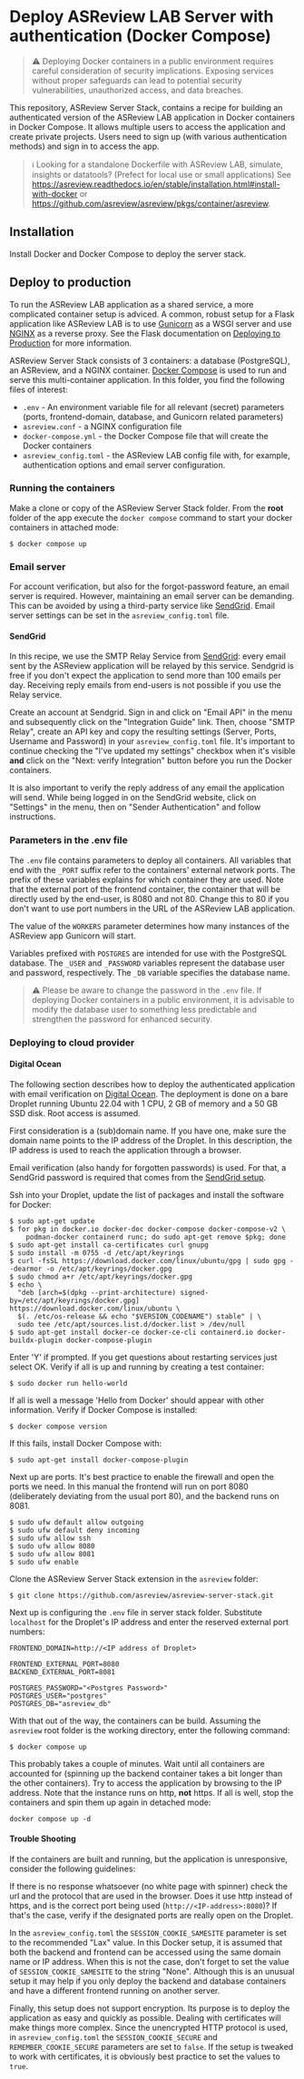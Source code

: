 # Deploy ASReview LAB Server with authentication (Docker Compose)

> ⚠️ Deploying Docker containers in a public environment requires careful
  consideration of security implications. Exposing services without proper
  safeguards can lead to potential security vulnerabilities, unauthorized
  access, and data breaches.

This repository, ASReview Server Stack, contains a recipe for building an
authenticated version of the ASReview LAB application in Docker containers in
Docker Compose. It allows multiple users to access the application and create
private projects. Users need to sign up (with various authentication methods)
and sign in to access the app.

> ℹ️ Looking for a standalone Dockerfile with ASReview LAB, simulate, insights or
  datatools? (Prefect for local use or small applications) See
  https://asreview.readthedocs.io/en/stable/installation.html#install-with-docker
  or https://github.com/asreview/asreview/pkgs/container/asreview.

## Installation

Install Docker and Docker Compose to deploy the server stack.

## Deploy to production

To run the ASReview LAB application as a shared service, a more complicated
container setup is adviced. A common, robust setup for a Flask application like
ASReview LAB is to use [Gunicorn](https://gunicorn.org/) as a WSGI server and
use [NGINX](https://www.nginx.com/) as a reverse proxy. See the Flask
documentation on [Deploying to
Production](https://flask.palletsprojects.com/en/3.0.x/deploying/) for more
information.

ASReview Server Stack consists of 3 containers: a database (PostgreSQL), an
ASReview, and a NGINX container. [Docker
Compose](https://docs.docker.com/compose/) is used to run and serve this
multi-container application. In this folder, you find the following files of
interest:

- `.env` - An environment variable file for all relevant (secret) parameters
  (ports, frontend-domain, database, and Gunicorn related parameters)
- `asreview.conf` - a NGINX configuration file
- `docker-compose.yml` - the Docker Compose file that will create the Docker
  containers
- `asreview_config.toml` - the ASReview LAB config file with, for example,
  authentication options and email server configuration.

### Running the containers

Make a clone or copy of the ASReview Server Stack folder. From the **root**
folder of the app execute the `docker compose` command to start your docker
containers in attached mode:

```
$ docker compose up
```

### Email server

For account verification, but also for the forgot-password feature, an email
server is required. However, maintaining an email server can be demanding. This can be avoided by using a third-party service like
[SendGrid](https://sendgrid.com/). Email server
settings can be set in the `asreview_config.toml` file.

#### SendGrid

In this recipe, we use the SMTP Relay Service from
[SendGrid](https://sendgrid.com/): every email sent by the ASReview application
will be relayed by this service. Sendgrid is free if you don't expect the
application to send more than 100 emails per day. Receiving reply emails from
end-users is not possible if you use the Relay service.

Create an account at Sendgrid. Sign in and click on "Email API" in the menu and
subsequently click on the "Integration Guide" link. Then, choose "SMTP Relay",
create an API key and copy the resulting settings (Server, Ports, Username and
Password) in your `asreview_config.toml` file. It's important to continue checking
the "I've updated my settings" checkbox when it's visible **and** click on the
"Next: verify Integration" button before you run the Docker containers.

It is also important to verify the reply address of any email the application
will send. While being logged in on the SendGrid website, click on "Settings" in
the menu, then on "Sender Authentication" and follow instructions.

### Parameters in the .env file

The `.env` file contains parameters to deploy all containers. All variables that
end with the `_PORT` suffix refer to the containers' external
network ports. The prefix of these variables explains for which container they
are used. Note that the external port of the frontend container, the container
that will be directly used by the end-user, is 8080 and not 80. Change this to
80 if you don't want to use port numbers in the URL of the ASReview LAB
application.

The value of the `WORKERS` parameter determines how many instances of the
ASReview app Gunicorn will start.

Variables prefixed with `POSTGRES` are intended for use with the PostgreSQL
database. The `_USER` and `_PASSWORD` variables represent the database user and
password, respectively. The `_DB` variable specifies the database name.

> ⚠️ Please be aware to change the password in the `.env` file. If deploying
  Docker containers in a public environment, it is advisable to modify the
  database user to something less predictable and strengthen the password for
  enhanced security.

### Deploying to cloud provider

#### Digital Ocean

The following section describes how to deploy the authenticated application with
email verification on [Digital Ocean](https://www.digitalocean.com/). The
deployment is done on a bare Droplet running Ubuntu 22.04 with 1 CPU, 2 GB of
memory and a 50 GB SSD disk. Root access is assumed.

First consideration is a (sub)domain name. If you have one, make sure the domain
name points to the IP address of the Droplet. In this description, the IP
address is used to reach the application through a browser.

Email verification (also handy for forgotten passwords) is used. For that, a
SendGrid password is required that comes from the [SendGrid setup](#sendgrid).

Ssh into your Droplet, update the list of packages and install the software for
Docker:

```
$ sudo apt-get update
$ for pkg in docker.io docker-doc docker-compose docker-compose-v2 \
    podman-docker containerd runc; do sudo apt-get remove $pkg; done
$ sudo apt-get install ca-certificates curl gnupg
$ sudo install -m 0755 -d /etc/apt/keyrings
$ curl -fsSL https://download.docker.com/linux/ubuntu/gpg | sudo gpg --dearmor -o /etc/apt/keyrings/docker.gpg
$ sudo chmod a+r /etc/apt/keyrings/docker.gpg
$ echo \
  "deb [arch=$(dpkg --print-architecture) signed-by=/etc/apt/keyrings/docker.gpg] https://download.docker.com/linux/ubuntu \
  $(. /etc/os-release && echo "$VERSION_CODENAME") stable" | \
  sudo tee /etc/apt/sources.list.d/docker.list > /dev/null
$ sudo apt-get install docker-ce docker-ce-cli containerd.io docker-buildx-plugin docker-compose-plugin
```

Enter 'Y' if prompted. If you get questions about restarting services just
select OK. Verify if all is up and running by creating a test container:

```
$ sudo docker run hello-world
```

If all is well a message 'Hello from Docker' should appear with other
information. Verify if Docker Compose is installed:

```
$ docker compose version
```

If this fails, install Docker Compose with:

```
$ sudo apt-get install docker-compose-plugin
```

Next up are ports. It's best practice to enable the firewall and open the ports
we need. In this manual the frontend will run on port 8080 (deliberately
deviating from the usual port 80), and the backend runs on 8081.

```
$ sudo ufw default allow outgoing
$ sudo ufw default deny incoming
$ sudo ufw allow ssh
$ sudo ufw allow 8080
$ sudo ufw allow 8081
$ sudo ufw enable
```

Clone the ASReview Server Stack extension in the `asreview` folder:

```
$ git clone https://github.com/asreview/asreview-server-stack.git
```

Next up is configuring the `.env` file in server stack folder. Substitute
`localhost` for the Droplet's IP address and enter the reserved external port
numbers:

```
FRONTEND_DOMAIN=http://<IP address of Droplet>

FRONTEND_EXTERNAL_PORT=8080
BACKEND_EXTERNAL_PORT=8081

POSTGRES_PASSWORD="<Postgres Password>"
POSTGRES_USER="postgres"
POSTGRES_DB="asreview_db"
```

With that out of the way, the containers can be build. Assuming the `asreview`
root folder is the working directory, enter the following command:

```
$ docker compose up
```

This probably takes a couple of minutes. Wait until all containers are accounted
for (spinning up the backend container takes a bit longer than the other
containers). Try to access the application by browsing to the IP address. Note
that the instance runs on http, **not** https. If all is well, stop the
containers and spin them up again in detached mode:

```
docker compose up -d
```

#### Trouble Shooting

If the containers are built and running, but the application is unresponsive,
consider the following guidelines:

If there is no response whatsoever (no white page with spinner) check the url
and the protocol that are used in the browser. Does it use http instead of
https, and is the correct port being used (`http://<IP-address>:8080`)? If
that's the case, verify if the designated ports are really open on the Droplet.

In the `asreview_config.toml` the `SESSION_COOKIE_SAMESITE` parameter is set to the recommended
"Lax" value. In this Docker setup, it is assumed that both the backend and
frontend can be accessed using the same domain name or IP address. When this is
not the case, don't forget to set the value of `SESSION_COOKIE_SAMESITE` to the
string "None". Although this is an unusual setup it may help if you only deploy
the backend and database containers and have a different frontend running on
another server.

Finally, this setup does not support encryption. Its purpose is to deploy the
application as easy and quickly as possible. Dealing with certificates will make
things more complex. Since the unencrypted HTTP protocol is used, in
`asreview_config.toml` the `SESSION_COOKIE_SECURE` and `REMEMBER_COOKIE_SECURE`
parameters are set to `false`. If the setup is tweaked to work with
certificates, it is obviously best practice to set the values to `true`.
